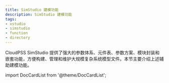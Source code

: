 ```yaml
---
title: SimStudio 建模功能
description: SimStudio 建模功能
tags:
- xstudio
- simstudio
- function
- directory
---
```


CloudPSS SimStudio 提供了强大的参数体系、元件表、参数方案、模块封装和嵌套功能，方便构建、管理和维护大规模复杂系统模型文件。本节主要介绍上述辅助建模功能。

import DocCardList from '@theme/DocCardList';

<DocCardList />

